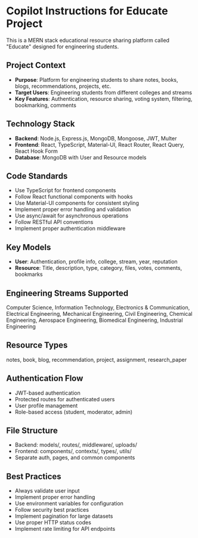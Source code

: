 # Copilot Instructions for Educate Project

<!-- Use this file to provide workspace-specific custom instructions to Copilot. For more details, visit https://code.visualstudio.com/docs/copilot/copilot-customization#_use-a-githubcopilotinstructionsmd-file -->

This is a MERN stack educational resource sharing platform called "Educate" designed for engineering students.

## Project Context
- **Purpose**: Platform for engineering students to share notes, books, blogs, recommendations, projects, etc.
- **Target Users**: Engineering students from different colleges and streams
- **Key Features**: Authentication, resource sharing, voting system, filtering, bookmarking, comments

## Technology Stack
- **Backend**: Node.js, Express.js, MongoDB, Mongoose, JWT, Multer
- **Frontend**: React, TypeScript, Material-UI, React Router, React Query, React Hook Form
- **Database**: MongoDB with User and Resource models

## Code Standards
- Use TypeScript for frontend components
- Follow React functional components with hooks
- Use Material-UI components for consistent styling
- Implement proper error handling and validation
- Use async/await for asynchronous operations
- Follow RESTful API conventions
- Implement proper authentication middleware

## Key Models
- **User**: Authentication, profile info, college, stream, year, reputation
- **Resource**: Title, description, type, category, files, votes, comments, bookmarks

## Engineering Streams Supported
Computer Science, Information Technology, Electronics & Communication, Electrical Engineering, Mechanical Engineering, Civil Engineering, Chemical Engineering, Aerospace Engineering, Biomedical Engineering, Industrial Engineering

## Resource Types
notes, book, blog, recommendation, project, assignment, research_paper

## Authentication Flow
- JWT-based authentication
- Protected routes for authenticated users
- User profile management
- Role-based access (student, moderator, admin)

## File Structure
- Backend: models/, routes/, middleware/, uploads/
- Frontend: components/, contexts/, types/, utils/
- Separate auth, pages, and common components

## Best Practices
- Always validate user input
- Implement proper error handling
- Use environment variables for configuration
- Follow security best practices
- Implement pagination for large datasets
- Use proper HTTP status codes
- Implement rate limiting for API endpoints
